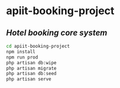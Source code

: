 # apiit-booking-project
## _Hotel booking core system_

```sh
cd apiit-booking-project
npm install
npm run prod
php artisan db:wipe
php artisan migrate
php artisan db:seed
php artisan serve
```
